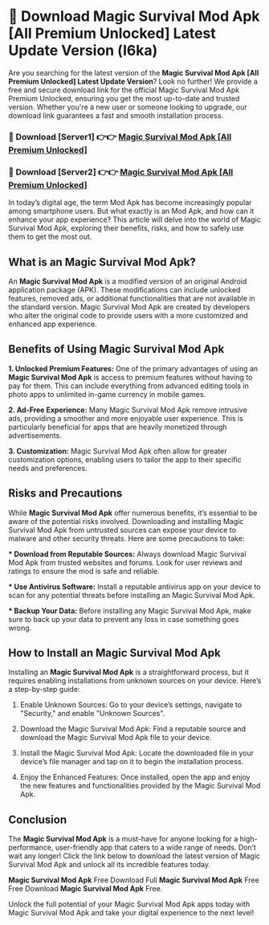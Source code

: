 # 🤖 Download Magic Survival Mod Apk [All Premium Unlocked] Latest Update Version (l6ka)

Are you searching for the latest version of the <strong>Magic Survival Mod Apk [All Premium Unlocked] Latest Update Version</strong>? Look no further! We provide a free and secure download link for the official Magic Survival Mod Apk Premium Unlocked, ensuring you get the most up-to-date and trusted version. Whether you're a new user or someone looking to upgrade, our download link guarantees a fast and smooth installation process.


<h3>📌 Download [Server1] 👉👉 <a href="https://hapymods.com?title=Magic+Survival+Mod+Apk&ref=3B1">Magic Survival Mod Apk [All Premium Unlocked]</a></h3>

<h3>📌 Download [Server2] 👉👉 <a href="https://hapymods.com?title=Magic+Survival+Mod+Apk&ref=3B1">Magic Survival Mod Apk [All Premium Unlocked]</a></h3>


In today’s digital age, the term Mod Apk has become increasingly popular among smartphone users. But what exactly is an Mod Apk, and how can it enhance your app experience? This article will delve into the world of Magic Survival Mod Apk, exploring their benefits, risks, and how to safely use them to get the most out.


<h2>What is an Magic Survival Mod Apk?</h2>

An <strong>Magic Survival Mod Apk</strong> is a modified version of an original Android application package (APK). These modifications can include unlocked features, removed ads, or additional functionalities that are not available in the standard version. Magic Survival Mod Apk are created by developers who alter the original code to provide users with a more customized and enhanced app experience.


<h2>Benefits of Using Magic Survival Mod Apk</h2>

<strong> 1. Unlocked Premium Features:</strong> One of the primary advantages of using an <strong>Magic Survival Mod Apk</strong> is access to premium features without having to pay for them. This can include everything from advanced editing tools in photo apps to unlimited in-game currency in mobile games.

<strong> 2. Ad-Free Experience:</strong> Many Magic Survival Mod Apk remove intrusive ads, providing a smoother and more enjoyable user experience. This is particularly beneficial for apps that are heavily monetized through advertisements.

<strong> 3. Customization:</strong> Magic Survival Mod Apk often allow for greater customization options, enabling users to tailor the app to their specific needs and preferences.


<h2>Risks and Precautions</h2>

While <strong>Magic Survival Mod Apk</strong> offer numerous benefits, it’s essential to be aware of the potential risks involved. Downloading and installing Magic Survival Mod Apk from untrusted sources can expose your device to malware and other security threats. Here are some precautions to take:

<strong> * Download from Reputable Sources:</strong> Always download Magic Survival Mod Apk from trusted websites and forums. Look for user reviews and ratings to ensure the mod is safe and reliable.

<strong> * Use Antivirus Software:</strong> Install a reputable antivirus app on your device to scan for any potential threats before installing an Magic Survival Mod Apk.

<strong> * Backup Your Data:</strong> Before installing any Magic Survival Mod Apk, make sure to back up your data to prevent any loss in case something goes wrong.


<h2>How to Install an Magic Survival Mod Apk</h2>

Installing an <strong>Magic Survival Mod Apk</strong> is a straightforward process, but it requires enabling installations from unknown sources on your device. Here’s a step-by-step guide:

 1. Enable Unknown Sources: Go to your device’s settings, navigate to "Security," and enable "Unknown Sources".

 2. Download the Magic Survival Mod Apk: Find a reputable source and download the Magic Survival Mod Apk file to your device.

 3. Install the Magic Survival Mod Apk: Locate the downloaded file in your device’s file manager and tap on it to begin the installation process.

 4. Enjoy the Enhanced Features: Once installed, open the app and enjoy the new features and functionalities provided by the Magic Survival Mod Apk.


<h2><strong>Conclusion</strong></h2>

The <strong>Magic Survival Mod Apk</strong> is a must-have for anyone looking for a high-performance, user-friendly app that caters to a wide range of needs. Don’t wait any longer! Click the link below to download the latest version of Magic Survival Mod Apk and unlock all its incredible features today.

<strong>Magic Survival Mod Apk</strong> Free Download Full <strong>Magic Survival Mod Apk</strong> Free Free Download <strong>Magic Survival Mod Apk</strong> Free.

Unlock the full potential of your Magic Survival Mod Apk apps today with Magic Survival Mod Apk and take your digital experience to the next level!